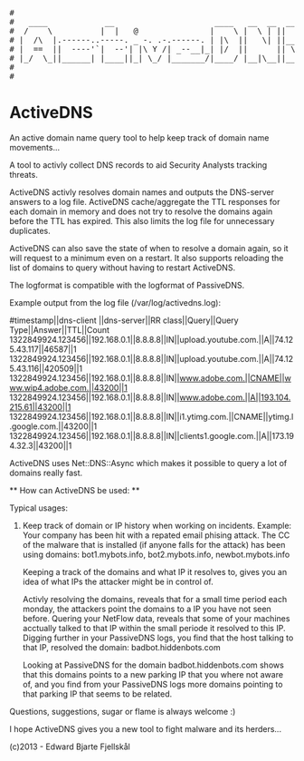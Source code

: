 <pre>
#
#   ____            __                     ____   __  __  _____
#  /    \          |  |   @               |    \ |  \ | ||  ___| (TM)
# |  /\  |.------..-----. _ -. .-.------. | |\  ||   \| ||___  |
# |  ==  ||  ----'`|  --'| |\ Y /| _--__|_| |/  ||      || \_| |
# |_/  \_||______| |____||_| \_/ |_______/|____/ |__|\__||_____|
#
#
</pre>

ActiveDNS
=========

An active domain name query tool to help keep track of domain name movements...

A tool to activly collect DNS records to aid Security Analysts tracking threats.

ActiveDNS activly resolves domain names and outputs the DNS-server answers
to a log file. ActiveDNS cache/aggregate the TTL responses for each domain
in memory and does not try to resolve the domains again before the TTL has
expired. This also limits the log file for unnecessary duplicates.

ActiveDNS can also save the state of when to resolve a domain again, so it will
request to a minimum even on a restart. It also supports reloading the list
of domains to query without having to restart ActiveDNS.

The logformat is compatible with the logformat of PassiveDNS.

Example output from the log file (/var/log/activedns.log):

#timestamp||dns-client ||dns-server||RR class||Query||Query Type||Answer||TTL||Count
1322849924.123456||192.168.0.1||8.8.8.8||IN||upload.youtube.com.||A||74.125.43.117||46587||1
1322849924.123456||192.168.0.1||8.8.8.8||IN||upload.youtube.com.||A||74.125.43.116||420509||1
1322849924.123456||192.168.0.1||8.8.8.8||IN||www.adobe.com.||CNAME||www.wip4.adobe.com.||43200||1
1322849924.123456||192.168.0.1||8.8.8.8||IN||www.adobe.com.||A||193.104.215.61||43200||1
1322849924.123456||192.168.0.1||8.8.8.8||IN||i1.ytimg.com.||CNAME||ytimg.l.google.com.||43200||1
1322849924.123456||192.168.0.1||8.8.8.8||IN||clients1.google.com.||A||173.194.32.3||43200||1

ActiveDNS uses Net::DNS::Async which makes it possible to query a lot of domains really fast.

** How can ActiveDNS be used: **

Typical usages:

1) Keep track of domain or IP history when working on incidents.
   Example:
   Your company has been hit with a repated email phising attack.
   The CC of the malware that is installed (if anyone falls for the
   attack) has been using domains: 
   bot1.mybots.info, bot2.mybots.info, newbot.mybots.info

   Keeping a track of the domains and what IP it resolves to, gives
   you an idea of what IPs the attacker might be in control of.

   Activly resolving the domains, reveals that for a small time period
   each monday, the attackers point the domains to a IP you have not
   seen before. Quering your NetFlow data, reveals that some of your
   machines acctually talked to that IP within the small periode it
   resolved to this IP. Digging further in your PassiveDNS logs, you find
   that the host talking to that IP, resolved the domain: badbot.hiddenbots.com

   Looking at PassiveDNS for the domain badbot.hiddenbots.com shows that
   this domains points to a new parking IP that you where not aware of, and you find
   from your PassiveDNS logs more domains pointing to that parking IP
   that seems to be related.

Questions, suggestions, sugar or flame is always welcome :)

I hope ActiveDNS gives you a new tool to fight malware and its herders...

(c)2013  -  Edward Bjarte Fjellskål

